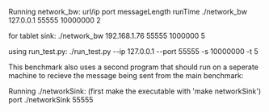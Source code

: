 Running network_bw:
    url/ip port messageLength runTime
    ./network_bw 127.0.0.1 55555 10000000 2

for tablet sink:
	./network_bw 192.168.1.76 55555 1000000 5

using run_test.py:
    ./run_test.py --ip 127.0.0.1 --port 55555 -s 10000000 -t 5

This benchmark also uses a second program that should run on a seperate machine to recieve the message being
sent from the main benchmark:

Running ./networkSink:
(first make the executable with 'make networkSink')
    port
    ./networkSink 55555
